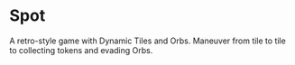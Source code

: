 # Spot

A  retro-style game with Dynamic Tiles and Orbs. Maneuver from tile to tile to collecting tokens and evading Orbs.
